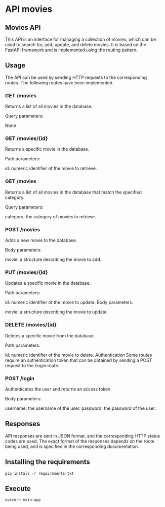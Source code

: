 # API movies
## Movies API
This API is an interface for managing a collection of movies, which can be used to search for, add, update, and delete movies. It is based on the FastAPI framework and is implemented using the routing pattern.

## Usage
The API can be used by sending HTTP requests to the corresponding routes. The following routes have been implemented:

### GET /movies
Returns a list of all movies in the database.

Query parameters:

None
### GET /movies/{id}
Returns a specific movie in the database.

Path parameters:

id: numeric identifier of the movie to retrieve.
### GET /movies
Returns a list of all movies in the database that match the specified category.

Query parameters:

category: the category of movies to retrieve.
### POST /movies
Adds a new movie to the database.

Body parameters:

movie: a structure describing the movie to add.
### PUT /movies/{id}
Updates a specific movie in the database.

Path parameters:

id: numeric identifier of the movie to update.
Body parameters:

movie: a structure describing the movie to update.
### DELETE /movies/{id}
Deletes a specific movie from the database.

Path parameters:

id: numeric identifier of the movie to delete.
Authentication
Some routes require an authentication token that can be obtained by sending a POST request to the /login route.

### POST /login
Authenticates the user and returns an access token.

Body parameters:

username: the username of the user.
password: the password of the user.
## Responses
API responses are sent in JSON format, and the corresponding HTTP status codes are used. The exact format of the responses depends on the route being used, and is specified in the corresponding documentation.

## Installing the requirements 
``` pip install -r requirements.txt ```

## Execute
``` uvicorn main:app ```
